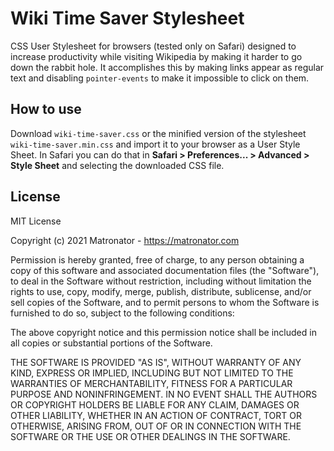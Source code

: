 # Wiki Time Saver Stylesheet

CSS User Stylesheet for browsers (tested only on Safari) designed to increase productivity while visiting Wikipedia by making it harder to go down the rabbit hole. It accomplishes this by making links appear as regular text and disabling `pointer-events` to make it impossible to click on them.

## How to use

Download `wiki-time-saver.css` or the minified version of the stylesheet `wiki-time-saver.min.css` and import it to your browser as a User Style Sheet. In Safari you can do that in **Safari > Preferences... > Advanced > Style Sheet** and selecting the downloaded CSS file.

## License

MIT License

Copyright (c) 2021 Matronator - https://matronator.com

Permission is hereby granted, free of charge, to any person obtaining a copy
of this software and associated documentation files (the "Software"), to deal
in the Software without restriction, including without limitation the rights
to use, copy, modify, merge, publish, distribute, sublicense, and/or sell
copies of the Software, and to permit persons to whom the Software is
furnished to do so, subject to the following conditions:

The above copyright notice and this permission notice shall be included in all
copies or substantial portions of the Software.

THE SOFTWARE IS PROVIDED "AS IS", WITHOUT WARRANTY OF ANY KIND, EXPRESS OR
IMPLIED, INCLUDING BUT NOT LIMITED TO THE WARRANTIES OF MERCHANTABILITY,
FITNESS FOR A PARTICULAR PURPOSE AND NONINFRINGEMENT. IN NO EVENT SHALL THE
AUTHORS OR COPYRIGHT HOLDERS BE LIABLE FOR ANY CLAIM, DAMAGES OR OTHER
LIABILITY, WHETHER IN AN ACTION OF CONTRACT, TORT OR OTHERWISE, ARISING FROM,
OUT OF OR IN CONNECTION WITH THE SOFTWARE OR THE USE OR OTHER DEALINGS IN THE
SOFTWARE.
